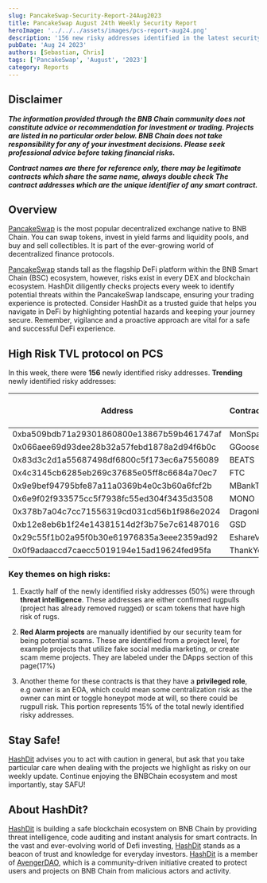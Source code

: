 ```yaml
---
slug: PancakeSwap-Security-Report-24Aug2023
title: PancakeSwap August 24th Weekly Security Report
heroImage: '../../../assets/images/pcs-report-aug24.png'
description: '156 new risky addresses identified in the latest security report'
pubDate: 'Aug 24 2023'
authors: [Sebastian, Chris]
tags: ['PancakeSwap', 'August', '2023']
category: Reports
---
```


## Disclaimer 


***The information provided through the BNB Chain community does not constitute advice or recommendation for investment or trading. Projects are listed in no particular order below. BNB Chain does not take responsibility for any of your investment decisions. Please seek professional advice before taking financial risks.***

***Contract names are there for reference only, there may be legitimate contracts which share the same name, always double check The contract addresses which are the unique identifier of any smart contract.***

## Overview
[PancakeSwap](https://pancakeswap.finance/) is the most popular decentralized exchange native to BNB Chain. You can swap tokens, invest in yield farms and liquidity pools, and buy and sell collectibles. It is part of the ever-growing world of decentralized finance protocols. 

[PancakeSwap](https://pancakeswap.finance/) stands tall as the flagship DeFi platform within the BNB Smart Chain (BSC) ecosystem, however, risks exist in every DEX and blockchain ecosystem. HashDit diligently checks projects every week to identify potential threats within the PancakeSwap landscape, ensuring your trading experience is protected. Consider HashDit as a trusted guide that helps you navigate in DeFi by highlighting potential hazards and keeping your journey secure. Remember, vigilance and a proactive approach are vital for a safe and successful DeFi experience.

## High Risk TVL protocol on PCS

In this week, there were **156** newly identified risky addresses.
**Trending** newly identified risky addresses: 

| Address      | 	ContractName |	Weekly Active Transactions |
| ----------- | 	----------- |	----------- |
|0xba509bdb71a29301860800e13867b59b461747af|	MonSpaC|	63588|
|0x066aee69d93dee28b32a57febd1878a2d94f6b0c|	GGoose NFT|	5089|
|0x83d3c2d1a55687498df6800c5f173ec6a7556089|	BEATS|	2371|
|0x4c3145cb6285eb269c37685e05ff8c6684a70ec7|	FTC|	412|
|0x9e9bef94795bfe87a11a0369b4e0c3b60a6fcf2b|	MBankToken|	372|
|0x6e9f02f933575cc5f7938fc55ed304f3435d3508|	MONO|	306|
|0x378b7a04c7cc71556319cd031cd56b1f986e2024|	DragonKing|	154|
|0xb12e8eb6b1f24e14381514d2f3b75e7c61487016|	GSD|	105|
|0x29c55f1b02a95f0b30e61976835a3eee2359ad92|	EshareV2|	76|
|0x0f9adaaccd7caecc5019194e15ad19624fed95fa|	ThankYou|	68|

### Key themes on high risks:

1. Exactly half of the newly identified risky addresses (50%) were through **threat intelligence**. These addresses are either confirmed rugpulls (project has already removed rugged) or scam tokens that have high risk of rugs. 

2. **Red Alarm projects** are manually identified by our security team for being potential scams. These are identified from a project level, for example projects that utilize fake social media marketing, or create scam meme projects. They are labeled under the DApps section of this page(17%)

3. Another theme for these contracts is that they have a **privileged role**, e.g owner is an EOA, which could mean some centralization risk as the owner can mint or toggle honeypot mode at will, so there could be rugpull risk. This portion represents 15% of the total newly identified risky addresses.

## Stay Safe!
[HashDit](https://www.hashdit.io/en) advises you to act with caution in general, but ask that you take particular care when dealing with the projects we highlight as risky on our weekly update. Continue enjoying the BNBChain ecosystem and most importantly, stay SAFU!

## About HashDit?
[HashDit](https://www.hashdit.io/en) is building a safe blockchain ecosystem on BNB Chain by providing threat intelligence, code auditing and instant analysis for smart contracts. In the vast and ever-evolving world of Defi investing, [HashDit](https://www.hashdit.io/en) stands as a beacon of trust and knowledge for everyday investors.  [HashDit](https://www.hashdit.io/en) is a member of [AvengerDAO](https://www.bnbchain.org/en/blog/introducing-avengerdao-the-security-initiative-protecting-users-from-malicious-actors/), which is a community-driven initiative created to protect users and projects on BNB Chain from malicious actors and activity.